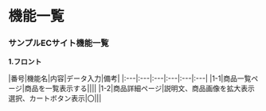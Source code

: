 # 機能一覧
### サンプルECサイト機能一覧
**1.フロント**


|番号|機能名|内容|データ入力|備考|
|:---|:---|:---|:---|:---|:---|
|1-1|商品一覧ページ|商品を一覧表示する||||
|1-2|商品詳細ページ|説明文、商品画像を拡大表示<br>選択、カートボタン表示|〇|||
